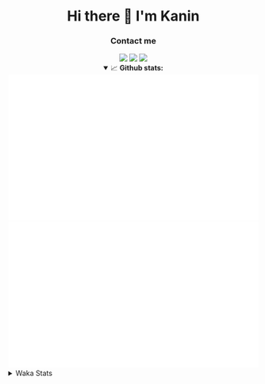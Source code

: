 <div align="center">
 <h1>Hi there 👋 I'm Kanin</h1>
 <h3>Contact me</h3>
 <a href="mailto:im@kanin.dev"><img src="https://img.shields.io/badge/gmail-%23D14836.svg?&style=for-the-badge&logo=gmail&logoColor=white"/></a>
 <a href="https://twitter.com/KaninTwt"><img src="https://img.shields.io/badge/twitter-%231DA1F2.svg?&style=for-the-badge&logo=twitter&logoColor=white"/></a>
 <a href="https://www.linkedin.com/in/KaninDev"><img src="https://img.shields.io/badge/linkedin-%230077B5.svg?&style=for-the-badge&logo=linkedin&logoColor=white"/></a>
<details open>
  <summary>📈 <b>Github stats:</b></summary>
  <img src="https://github.com/Kanin/Kanin/blob/master/scripts/GitHubStats/generated/overview.svg"/>
  <img src="https://github.com/Kanin/Kanin/blob/master/scripts/GitHubStats/generated/languages.svg"/>
</details>
</div>

<details>
 <summary>Waka Stats</summary>

<!--START_SECTION:waka-->
![Code Time](http://img.shields.io/badge/Code%20Time-2%2C214%20hrs%2048%20mins-blue)

![Profile Views](http://img.shields.io/badge/Profile%20Views-0-blue)

![Lines of code](https://img.shields.io/badge/From%20Hello%20World%20I%27ve%20Written-558.7%20thousand%20lines%20of%20code-blue)

**🐱 My GitHub Data** 

> 📦 105.0 kB Used in GitHub's Storage 
 > 
> 🏆 736 Contributions in the Year 2023
 > 
> 🚫 Not Opted to Hire
 > 
> 📜 23 Public Repositories 
 > 
> 🔑 12 Private Repositories 
 > 
**I'm an Early 🐤** 

```text
🌞 Morning                2323 commits        ██████░░░░░░░░░░░░░░░░░░░   25.89 % 
🌆 Daytime                2744 commits        ████████░░░░░░░░░░░░░░░░░   30.58 % 
🌃 Evening                2584 commits        ███████░░░░░░░░░░░░░░░░░░   28.79 % 
🌙 Night                  1323 commits        ████░░░░░░░░░░░░░░░░░░░░░   14.74 % 
```
📅 **I'm Most Productive on Monday** 

```text
Monday                   1742 commits        █████░░░░░░░░░░░░░░░░░░░░   19.41 % 
Tuesday                  1263 commits        ████░░░░░░░░░░░░░░░░░░░░░   14.07 % 
Wednesday                859 commits         ██░░░░░░░░░░░░░░░░░░░░░░░   09.57 % 
Thursday                 1368 commits        ████░░░░░░░░░░░░░░░░░░░░░   15.24 % 
Friday                   1504 commits        ████░░░░░░░░░░░░░░░░░░░░░   16.76 % 
Saturday                 885 commits         ██░░░░░░░░░░░░░░░░░░░░░░░   09.86 % 
Sunday                   1353 commits        ████░░░░░░░░░░░░░░░░░░░░░   15.08 % 
```


📊 **This Week I Spent My Time On** 

```text
🕑︎ Time Zone: America/New_York

💬 Programming Languages: 
Python                   19 hrs 48 mins      ██████████████████████░░░   88.63 % 
virtualenv               1 hr 7 mins         █░░░░░░░░░░░░░░░░░░░░░░░░   05.07 % 
GitIgnore file           39 mins             █░░░░░░░░░░░░░░░░░░░░░░░░   02.97 % 
Log File                 14 mins             ░░░░░░░░░░░░░░░░░░░░░░░░░   01.07 % 
YAML                     11 mins             ░░░░░░░░░░░░░░░░░░░░░░░░░   00.85 % 

🔥 Editors: 
PyCharm                  22 hrs 17 mins      █████████████████████████   99.77 % 
VS Code                  3 mins              ░░░░░░░░░░░░░░░░░░░░░░░░░   00.23 % 

🐱‍💻 Projects: 
Groups                   8 hrs 39 mins       ██████████░░░░░░░░░░░░░░░   38.72 % 
P4P                      8 hrs 25 mins       █████████░░░░░░░░░░░░░░░░   37.72 % 
OhioBot                  3 hrs 31 mins       ████░░░░░░░░░░░░░░░░░░░░░   15.80 % 
VoiceSphere              49 mins             █░░░░░░░░░░░░░░░░░░░░░░░░   03.70 % 
Unknown Project          45 mins             █░░░░░░░░░░░░░░░░░░░░░░░░   03.40 % 

💻 Operating System: 
Windows                  22 hrs 20 mins      █████████████████████████   100.00 % 
```

**I Mostly Code in Python** 

```text
Python                   29 repos            ████████████████░░░░░░░░░   64.44 % 
Java                     5 repos             ███░░░░░░░░░░░░░░░░░░░░░░   11.11 % 
TypeScript               2 repos             █░░░░░░░░░░░░░░░░░░░░░░░░   04.44 % 
HTML                     2 repos             █░░░░░░░░░░░░░░░░░░░░░░░░   04.44 % 
Kotlin                   2 repos             █░░░░░░░░░░░░░░░░░░░░░░░░   04.44 % 
```



**Timeline**

![Lines of Code chart](https://raw.githubusercontent.com/Kanin/Kanin/master/assets/bar_graph.png)


 Last Updated on 12/12/2023 09:04:20 UTC
<!--END_SECTION:waka-->
</details>
